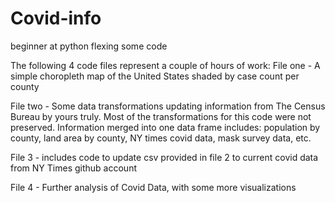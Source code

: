 # Covid-info
beginner at python flexing some code

The following 4 code files represent a couple of hours of work:
File one - A simple choropleth map of the United States shaded by case count per county

File two - Some data transformations updating information from The Census Bureau by yours truly. Most of the transformations for this code were not preserved.
Information merged into one data frame includes: population by county, land area by county, NY times covid data, mask survey data, etc.

File 3 - includes code to update csv provided in file 2 to current covid data from NY Times github account

File 4 - Further analysis of Covid Data, with some more visualizations
